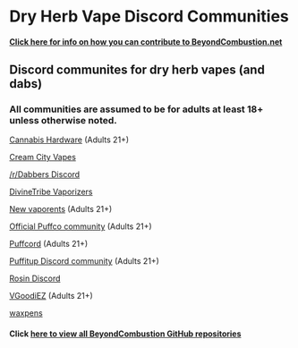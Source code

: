 # Dry Herb Vape Discord Communities

#### [Click here for info on how you can contribute to BeyondCombustion.net](https://github.com/BeyondCombustion/How-To-Contribute/blob/main/README.md)

## Discord communites for dry herb vapes (and dabs)

### All communities are assumed to be for adults at least 18+ unless otherwise noted.

[Cannabis Hardware](https://discord.gg/ny96pxTfDA) (Adults 21+)

[Cream City Vapes](https://discord.gg/R83RxCZf3z)

[/r/Dabbers Discord](https://discord.gg/7BsD3BG6uK)

[DivineTribe Vaporizers](https://discord.gg/ZSqg2HYPTY)

[New vaporents](https://discord.gg/DNyeZHfjqg) (Adults 21+)

[Official Puffco community](https://discord.gg/cdd7WpugHm) (Adults 21+)

[Puffcord](https://discord.gg/3RkZJUjehe) (Adults 21+)

[Puffitup Discord community](https://discord.gg/24Xxxmcbdg) (Adults 21+)

[Rosin Discord](https://discord.gg/mfvSG6w3Pa)

[VGoodiEZ](https://discord.gg/UETxShF9sr) (Adults 21+)

[waxpens](https://discord.gg/JPzZ4U6SrC)


#### Click [here to view all BeyondCombustion GitHub repositories](https://github.com/BeyondCombustion?tab=repositories)
